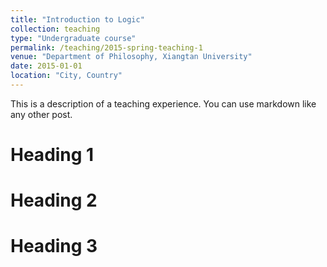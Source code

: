 ```yaml
---
title: "Introduction to Logic"
collection: teaching
type: "Undergraduate course"
permalink: /teaching/2015-spring-teaching-1
venue: "Department of Philosophy, Xiangtan University"
date: 2015-01-01
location: "City, Country"
---
```


This is a description of a teaching experience. You can use markdown like any other post.

Heading 1
======

Heading 2
======

Heading 3
======
